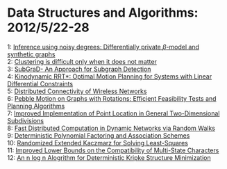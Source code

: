 # Data Structures and Algorithms: 2012/5/22-28  
1: [Inference using noisy degrees: Differentially private $\beta$-model and  synthetic graphs](https://doi.org/10.48550/arXiv.1205.4697)  
2: [Clustering is difficult only when it does not matter](https://doi.org/10.48550/arXiv.1205.4891)  
3: [SubGraD- An Approach for Subgraph Detection](https://doi.org/10.48550/arXiv.1205.4968)  
4: [Kinodynamic RRT*: Optimal Motion Planning for Systems with Linear  Differential Constraints](https://doi.org/10.48550/arXiv.1205.5088)  
5: [Distributed Connectivity of Wireless Networks](https://doi.org/10.48550/arXiv.1205.5164)  
6: [Pebble Motion on Graphs with Rotations: Efficient Feasibility Tests and  Planning Algorithms](https://doi.org/10.48550/arXiv.1205.5263)  
7: [Improved Implementation of Point Location in General Two-Dimensional  Subdivisions](https://doi.org/10.48550/arXiv.1205.5434)  
8: [Fast Distributed Computation in Dynamic Networks via Random Walks](https://doi.org/10.48550/arXiv.1205.5525)  
9: [Deterministic Polynomial Factoring and Association Schemes](https://doi.org/10.48550/arXiv.1205.5653)  
10: [Randomized Extended Kaczmarz for Solving Least-Squares](https://doi.org/10.48550/arXiv.1205.5770)  
11: [Improved Lower Bounds on the Compatibility of Multi-State Characters](https://doi.org/10.48550/arXiv.1205.5779)  
12: [An n log n Alogrithm for Deterministic Kripke Structure Minimization](https://doi.org/10.48550/arXiv.1205.5928)  